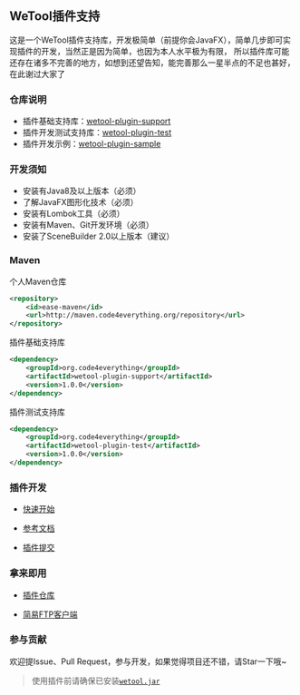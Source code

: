 ## WeTool插件支持

这是一个WeTool插件支持库，开发极简单（前提你会JavaFX），简单几步即可实现插件的开发，当然正是因为简单，也因为本人水平极为有限，
所以插件库可能还存在诸多不完善的地方，如想到还望告知，能完善那么一星半点的不足也甚好，在此谢过大家了

### 仓库说明

- 插件基础支持库：[wetool-plugin-support](wetool-plugin-support)
- 插件开发测试支持库：[wetool-plugin-test](wetool-plugin-test)
- 插件开发示例：[wetool-plugin-sample](wetool-plugin-sample)

### 开发须知

- 安装有Java8及以上版本（必须）
- 了解JavaFX图形化技术（必须）
- 安装有Lombok工具（必须）
- 安装有Maven、Git开发环境（必须）
- 安装了SceneBuilder 2.0以上版本（建议）

### Maven

个人Maven仓库

``` xml
<repository>
    <id>ease-maven</id>
    <url>http://maven.code4everything.org/repository</url>
</repository>
```

插件基础支持库

``` xml
<dependency>
    <groupId>org.code4everything</groupId>
    <artifactId>wetool-plugin-support</artifactId>
    <version>1.0.0</version>
</dependency>
```

插件测试支持库

``` xml
<dependency>
    <groupId>org.code4everything</groupId>
    <artifactId>wetool-plugin-test</artifactId>
    <version>1.0.0</version>
</dependency>
```

### 插件开发

- [快速开始](quick_start.md)

- [参考文档](wetool-plugin-support/readme.md)

- [插件提交](wetool-plugin-repository/readme.md)

### 拿来即用

- [插件仓库](wetool-plugin-repository)

- [简易FTP客户端](wetool-plugin-repository/ease-ftp/readme.md)

### 参与贡献

欢迎提Issue、Pull Request，参与开发，如果觉得项目还不错，请Star一下哦~

> 使用插件前请确保已安装[`wetool.jar`](https://gitee.com/code4everything/wetool)
